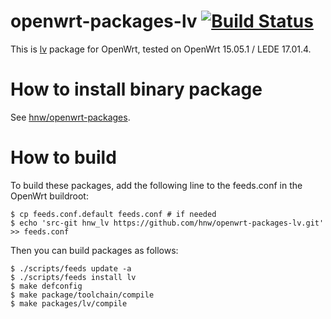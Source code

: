 # openwrt-packages-lv [![Build Status](https://secure.travis-ci.org/hnw/openwrt-packages-lv.svg?branch=master)](https://travis-ci.org/hnw/openwrt-packages-lv)

This is [lv](https://web.archive.org/web/20071209063452/http://www.ff.iij4u.or.jp:80/~nrt/lv/index.html) package for OpenWrt, tested on OpenWrt 15.05.1 / LEDE 17.01.4.

# How to install binary package

See [hnw/openwrt-packages](https://github.com/hnw/openwrt-packages).

# How to build

To build these packages, add the following line to the feeds.conf in the OpenWrt buildroot:

```
$ cp feeds.conf.default feeds.conf # if needed
$ echo 'src-git hnw_lv https://github.com/hnw/openwrt-packages-lv.git' >> feeds.conf
```

Then you can build packages as follows:

```
$ ./scripts/feeds update -a
$ ./scripts/feeds install lv
$ make defconfig
$ make package/toolchain/compile
$ make packages/lv/compile
```
